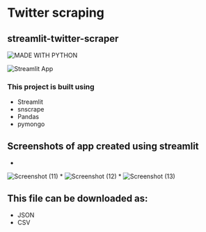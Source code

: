 # Twitter scraping
## streamlit-twitter-scraper
![MADE WITH PYTHON](http://ForTheBadge.com/images/badges/made-with-python.svg)


![Streamlit App](https://static.streamlit.io/badges/streamlit_badge_black_white.svg)
 ### This project is built using 
 * Streamlit
 * snscrape
 * Pandas
 * pymongo
## Screenshots of app created using streamlit
*
![Screenshot (11)](https://user-images.githubusercontent.com/110921248/197983099-aff8d2e7-776c-41e6-84a9-94f7fd0eb51f.png)
*
![Screenshot (12)](https://user-images.githubusercontent.com/110921248/197983313-44c271d4-4738-42e3-88ea-9169e06d3e0f.png)
*
![Screenshot (13)](https://user-images.githubusercontent.com/110921248/197983585-2e9847ea-538d-4ff4-a7e6-5ec0de9be142.png)
## This file can be downloaded as:
* JSON
* CSV
